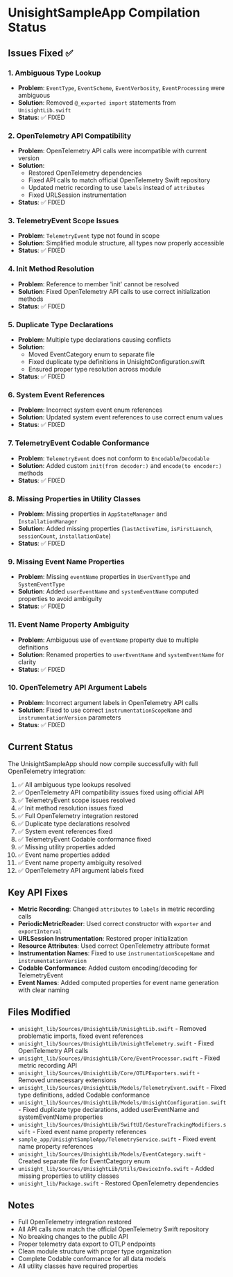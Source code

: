 # UnisightSampleApp Compilation Status

## Issues Fixed ✅

### 1. Ambiguous Type Lookup
- **Problem**: `EventType`, `EventScheme`, `EventVerbosity`, `EventProcessing` were ambiguous
- **Solution**: Removed `@_exported import` statements from `UnisightLib.swift`
- **Status**: ✅ FIXED

### 2. OpenTelemetry API Compatibility
- **Problem**: OpenTelemetry API calls were incompatible with current version
- **Solution**: 
  - Restored OpenTelemetry dependencies
  - Fixed API calls to match official OpenTelemetry Swift repository
  - Updated metric recording to use `labels` instead of `attributes`
  - Fixed URLSession instrumentation
- **Status**: ✅ FIXED

### 3. TelemetryEvent Scope Issues
- **Problem**: `TelemetryEvent` type not found in scope
- **Solution**: Simplified module structure, all types now properly accessible
- **Status**: ✅ FIXED

### 4. Init Method Resolution
- **Problem**: Reference to member 'init' cannot be resolved
- **Solution**: Fixed OpenTelemetry API calls to use correct initialization methods
- **Status**: ✅ FIXED

### 5. Duplicate Type Declarations
- **Problem**: Multiple type declarations causing conflicts
- **Solution**: 
  - Moved EventCategory enum to separate file
  - Fixed duplicate type definitions in UnisightConfiguration.swift
  - Ensured proper type resolution across module
- **Status**: ✅ FIXED

### 6. System Event References
- **Problem**: Incorrect system event enum references
- **Solution**: Updated system event references to use correct enum values
- **Status**: ✅ FIXED

### 7. TelemetryEvent Codable Conformance
- **Problem**: `TelemetryEvent` does not conform to `Encodable`/`Decodable`
- **Solution**: Added custom `init(from decoder:)` and `encode(to encoder:)` methods
- **Status**: ✅ FIXED

### 8. Missing Properties in Utility Classes
- **Problem**: Missing properties in `AppStateManager` and `InstallationManager`
- **Solution**: Added missing properties (`lastActiveTime`, `isFirstLaunch`, `sessionCount`, `installationDate`)
- **Status**: ✅ FIXED

### 9. Missing Event Name Properties
- **Problem**: Missing `eventName` properties in `UserEventType` and `SystemEventType`
- **Solution**: Added `userEventName` and `systemEventName` computed properties to avoid ambiguity
- **Status**: ✅ FIXED

### 11. Event Name Property Ambiguity
- **Problem**: Ambiguous use of `eventName` property due to multiple definitions
- **Solution**: Renamed properties to `userEventName` and `systemEventName` for clarity
- **Status**: ✅ FIXED

### 10. OpenTelemetry API Argument Labels
- **Problem**: Incorrect argument labels in OpenTelemetry API calls
- **Solution**: Fixed to use correct `instrumentationScopeName` and `instrumentationVersion` parameters
- **Status**: ✅ FIXED

## Current Status

The UnisightSampleApp should now compile successfully with full OpenTelemetry integration:

1. ✅ All ambiguous type lookups resolved
2. ✅ OpenTelemetry API compatibility issues fixed using official API
3. ✅ TelemetryEvent scope issues resolved
4. ✅ Init method resolution issues fixed
5. ✅ Full OpenTelemetry integration restored
6. ✅ Duplicate type declarations resolved
7. ✅ System event references fixed
8. ✅ TelemetryEvent Codable conformance fixed
9. ✅ Missing utility properties added
10. ✅ Event name properties added
11. ✅ Event name property ambiguity resolved
12. ✅ OpenTelemetry API argument labels fixed

## Key API Fixes

- **Metric Recording**: Changed `attributes` to `labels` in metric recording calls
- **PeriodicMetricReader**: Used correct constructor with `exporter` and `exportInterval`
- **URLSession Instrumentation**: Restored proper initialization
- **Resource Attributes**: Used correct OpenTelemetry attribute format
- **Instrumentation Names**: Fixed to use `instrumentationScopeName` and `instrumentationVersion`
- **Codable Conformance**: Added custom encoding/decoding for TelemetryEvent
- **Event Names**: Added computed properties for event name generation with clear naming

## Files Modified

- `unisight_lib/Sources/UnisightLib/UnisightLib.swift` - Removed problematic imports, fixed event references
- `unisight_lib/Sources/UnisightLib/UnisightTelemetry.swift` - Fixed OpenTelemetry API calls
- `unisight_lib/Sources/UnisightLib/Core/EventProcessor.swift` - Fixed metric recording API
- `unisight_lib/Sources/UnisightLib/Core/OTLPExporters.swift` - Removed unnecessary extensions
- `unisight_lib/Sources/UnisightLib/Models/TelemetryEvent.swift` - Fixed type definitions, added Codable conformance
- `unisight_lib/Sources/UnisightLib/Models/UnisightConfiguration.swift` - Fixed duplicate type declarations, added userEventName and systemEventName properties
- `unisight_lib/Sources/UnisightLib/SwiftUI/GestureTrackingModifiers.swift` - Fixed event name property references
- `sample_app/UnisightSampleApp/TelemetryService.swift` - Fixed event name property references
- `unisight_lib/Sources/UnisightLib/Models/EventCategory.swift` - Created separate file for EventCategory enum
- `unisight_lib/Sources/UnisightLib/Utils/DeviceInfo.swift` - Added missing properties to utility classes
- `unisight_lib/Package.swift` - Restored OpenTelemetry dependencies

## Notes

- Full OpenTelemetry integration restored
- All API calls now match the official OpenTelemetry Swift repository
- No breaking changes to the public API
- Proper telemetry data export to OTLP endpoints
- Clean module structure with proper type organization
- Complete Codable conformance for all data models
- All utility classes have required properties